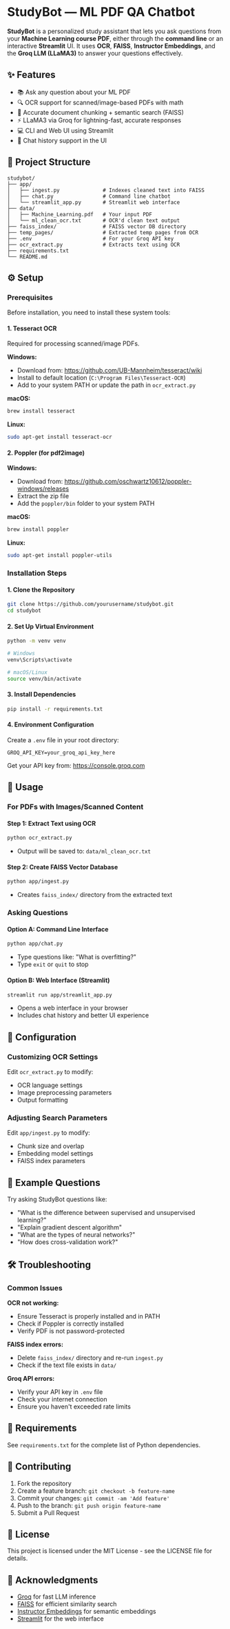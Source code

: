 # StudyBot — ML PDF QA Chatbot

**StudyBot** is a personalized study assistant that lets you ask questions from your **Machine Learning course PDF**, either through the **command line** or an interactive **Streamlit** UI. It uses **OCR**, **FAISS**, **Instructor Embeddings**, and the **Groq LLM (LLaMA3)** to answer your questions effectively.

## ✨ Features

- 📚 Ask any question about your ML PDF
- 🔍 OCR support for scanned/image-based PDFs with math
- 🎯 Accurate document chunking + semantic search (FAISS)
- ⚡ LLaMA3 via Groq for lightning-fast, accurate responses
- 💻 CLI and Web UI using Streamlit
- 💬 Chat history support in the UI

## 📁 Project Structure

```
studybot/
├── app/
│   ├── ingest.py              # Indexes cleaned text into FAISS
│   ├── chat.py                # Command line chatbot
│   └── streamlit_app.py       # Streamlit web interface
├── data/
│   ├── Machine_Learning.pdf   # Your input PDF
│   └── ml_clean_ocr.txt       # OCR'd clean text output
├── faiss_index/               # FAISS vector DB directory
├── temp_pages/                # Extracted temp pages from OCR
├── .env                       # For your Groq API key
├── ocr_extract.py             # Extracts text using OCR
├── requirements.txt
└── README.md
```

## ⚙️ Setup

### Prerequisites

Before installation, you need to install these system tools:

#### 1. Tesseract OCR
Required for processing scanned/image PDFs.

**Windows:**
- Download from: https://github.com/UB-Mannheim/tesseract/wiki
- Install to default location (`C:\Program Files\Tesseract-OCR`)
- Add to your system PATH or update the path in `ocr_extract.py`

**macOS:**
```bash
brew install tesseract
```

**Linux:**
```bash
sudo apt-get install tesseract-ocr
```

#### 2. Poppler (for pdf2image)

**Windows:**
- Download from: https://github.com/oschwartz10612/poppler-windows/releases
- Extract the zip file
- Add the `poppler/bin` folder to your system PATH

**macOS:**
```bash
brew install poppler
```

**Linux:**
```bash
sudo apt-get install poppler-utils
```

### Installation Steps

#### 1. Clone the Repository
```bash
git clone https://github.com/yourusername/studybot.git
cd studybot
```

#### 2. Set Up Virtual Environment
```bash
python -m venv venv

# Windows
venv\Scripts\activate

# macOS/Linux
source venv/bin/activate
```

#### 3. Install Dependencies
```bash
pip install -r requirements.txt
```

#### 4. Environment Configuration
Create a `.env` file in your root directory:

```env
GROQ_API_KEY=your_groq_api_key_here
```

Get your API key from: https://console.groq.com

## 🚀 Usage

### For PDFs with Images/Scanned Content

#### Step 1: Extract Text using OCR
```bash
python ocr_extract.py
```
- Output will be saved to: `data/ml_clean_ocr.txt`

#### Step 2: Create FAISS Vector Database
```bash
python app/ingest.py
```
- Creates `faiss_index/` directory from the extracted text

### Asking Questions

#### Option A: Command Line Interface
```bash
python app/chat.py
```
- Type questions like: "What is overfitting?"
- Type `exit` or `quit` to stop

#### Option B: Web Interface (Streamlit)
```bash
streamlit run app/streamlit_app.py
```
- Opens a web interface in your browser
- Includes chat history and better UI experience

## 🔧 Configuration

### Customizing OCR Settings
Edit `ocr_extract.py` to modify:
- OCR language settings
- Image preprocessing parameters
- Output formatting

### Adjusting Search Parameters
Edit `app/ingest.py` to modify:
- Chunk size and overlap
- Embedding model settings
- FAISS index parameters

## 📝 Example Questions

Try asking StudyBot questions like:
- "What is the difference between supervised and unsupervised learning?"
- "Explain gradient descent algorithm"
- "What are the types of neural networks?"
- "How does cross-validation work?"

## 🛠️ Troubleshooting

### Common Issues

**OCR not working:**
- Ensure Tesseract is properly installed and in PATH
- Check if Poppler is correctly installed
- Verify PDF is not password-protected

**FAISS index errors:**
- Delete `faiss_index/` directory and re-run `ingest.py`
- Check if the text file exists in `data/`

**Groq API errors:**
- Verify your API key in `.env` file
- Check your internet connection
- Ensure you haven't exceeded rate limits

## 📄 Requirements

See `requirements.txt` for the complete list of Python dependencies.

## 🤝 Contributing

1. Fork the repository
2. Create a feature branch: `git checkout -b feature-name`
3. Commit your changes: `git commit -am 'Add feature'`
4. Push to the branch: `git push origin feature-name`
5. Submit a Pull Request

## 📜 License

This project is licensed under the MIT License - see the LICENSE file for details.

## 🙏 Acknowledgments

- [Groq](https://groq.com/) for fast LLM inference
- [FAISS](https://github.com/facebookresearch/faiss) for efficient similarity search
- [Instructor Embeddings](https://github.com/xlang-ai/instructor-embedding) for semantic embeddings
- [Streamlit](https://streamlit.io/) for the web interface
